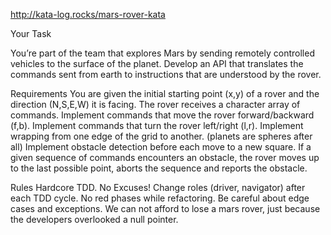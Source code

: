 http://kata-log.rocks/mars-rover-kata

Your Task

You’re part of the team that explores Mars by sending remotely controlled vehicles to the surface of the planet. Develop an API that translates the commands sent from earth to instructions that are understood by the rover.

Requirements
    You are given the initial starting point (x,y) of a rover and the direction (N,S,E,W) it is facing.
    The rover receives a character array of commands.
    Implement commands that move the rover forward/backward (f,b).
    Implement commands that turn the rover left/right (l,r).
    Implement wrapping from one edge of the grid to another. (planets are spheres after all)
    Implement obstacle detection before each move to a new square. If a given sequence of commands encounters an obstacle, the rover moves up to the last possible point, aborts the sequence and reports the obstacle.

Rules
    Hardcore TDD. No Excuses!
    Change roles (driver, navigator) after each TDD cycle.
    No red phases while refactoring.
    Be careful about edge cases and exceptions. We can not afford to lose a mars rover, just because the developers overlooked a null pointer.
